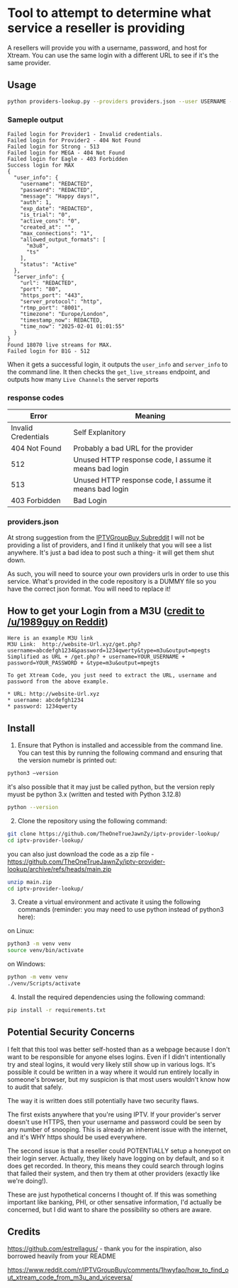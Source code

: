 # Tool to attempt to determine what service a reseller is providing

A resellers will provide you with a username, password, and host for Xtream. 
You can use the same login with a different URL to see if it's the same provider.


## Usage

```bash
python providers-lookup.py --providers providers.json --user USERNAME --pw PASSWORD
```

### Sameple output

```
Failed login for Provider1 - Invalid credentials.
Failed login for Provider2 - 404 Not Found
Failed login for Strong - 513
Failed login for MEGA - 404 Not Found
Failed login for Eagle - 403 Forbidden
Success login for MAX
{
  "user_info": {
    "username": "REDACTED",
    "password": "REDACTED",
    "message": "Happy days!",
    "auth": 1,
    "exp_date": "REDACTED",
    "is_trial": "0",
    "active_cons": "0",
    "created_at": "",
    "max_connections": "1",
    "allowed_output_formats": [
      "m3u8",
      "ts"
    ],
    "status": "Active"
  },
  "server_info": {
    "url": "REDACTED",
    "port": "80",
    "https_port": "443",
    "server_protocol": "http",
    "rtmp_port": "8001",
    "timezone": "Europe/London",
    "timestamp_now": REDACTED,
    "time_now": "2025-02-01 01:01:55"
  }
}
Found 18070 live streams for MAX.
Failed login for B1G - 512
```


When it gets a successful login, it outputs the `user_info` and `server_info` to the command line. 
It then checks the `get_live_streams` endpoint, and outputs how many `Live Channels` the server reports

### response codes

|  Error | Meaning  |
| ------------ | ------------ |
| Invalid Credentials  | Self Explanitory |
| 404 Not Found | Probably a bad URL for the provider |
|512|Unused HTTP response code, I assume it means bad login | 
|513|Unused HTTP response code, I assume it means bad login | 
|403 Forbidden| Bad Login|


### providers.json

At strong suggestion from the [IPTVGroupBuy Subreddit](https://www.reddit.com/r/IPTVGroupBuy) I will not be providing a list of providers, and I find it unlikely that you will see a list anywhere. It's just a bad idea to post such a thing- it will get them shut down.

As such, you will need to source your own providers urls in order to use this service. What's provided in the code repository is a DUMMY file so you have the correct json format. You will need to replace it!

## How to get your Login from a M3U ([credit to /u/1989guy on Reddit](https://www.reddit.com/r/IPTVGroupBuy/comments/1hwyfao/how_to_find_out_xtream_code_from_m3u_and_viceversa/))

```
Here is an example M3U link
M3U Link:  http://website-Url.xyz/get.php?username=abcdefgh1234&password=1234qwerty&type=m3u&output=mpegts
Simplified as URL + /get.php? + username=YOUR_USERNAME + password=YOUR_PASSWORD + &type=m3u&output=mpegts

To get Xtream Code, you just need to extract the URL, username and password from the above example.

* URL: http://website-Url.xyz
* username: abcdefgh1234
* password: 1234qwerty
```


## Install

1. Ensure that Python is installed and accessible from the command line. You can test this by running the following command and ensuring that the version numebr is printed out:

```bash
python3 —version
```

it's also possible that it may just be called python, but the version reply myust be python 3.x (written and tested with Python 3.12.8)

```bash
python --version
```

2. Clone the repository using the following command:

```bash
git clone https://github.com/TheOneTrueJawnZy/iptv-provider-lookup/
cd iptv-provider-lookup/
```

you can also just download the code as a zip file - https://github.com/TheOneTrueJawnZy/iptv-provider-lookup/archive/refs/heads/main.zip

```bash
unzip main.zip
cd iptv-provider-lookup/
```

3. Create a virtual environment and activate it using the following commands (reminder: you may need to use python instead of python3 here):

on Linux:
```bash
python3 -m venv venv
source venv/bin/activate
```

on Windows:
```bash
python -m venv venv
./venv/Scripts/activate
```

4. Install the required dependencies using the following command:

```bash
pip install -r requirements.txt
```



## Potential Security Concerns

I felt that this tool was better self-hosted than as a webpage because I don't want to be responsible for anyone elses logins. Even if I didn't intentionally try and steal logins, it would very likely still show up in various logs. It's possible it could be written in a way where it would run entirely locally in someone's browser, but my suspicion is that most users wouldn't know how to audit that safely.

The way it is written does still potentially have two security flaws.

The first exists anywhere that you're using IPTV. If your provider's server doesn't use HTTPS, then your username and password could be seen by any number of snooping. This is already an inherent issue with the internet, and it's WHY https should be used everywhere.

The second issue is that a reseller could POTENTIALLY setup a honeypot on their login server. Actually, they likely have logging on by default, and so it does get recorded. In theory, this means they could search through logins that failed their system, and then try them at other providers (exactly like we're doing!).


These are just hypothetical concerns I thought of. If this was something important like banking, PHI, or other sensative information, I'd actually be concerned, but I did want to share the possibility so others are aware.

## Credits
https://github.com/estrellagus/ - thank you for the inspiration, also borrowed heavily from your README

https://www.reddit.com/r/IPTVGroupBuy/comments/1hwyfao/how_to_find_out_xtream_code_from_m3u_and_viceversa/
